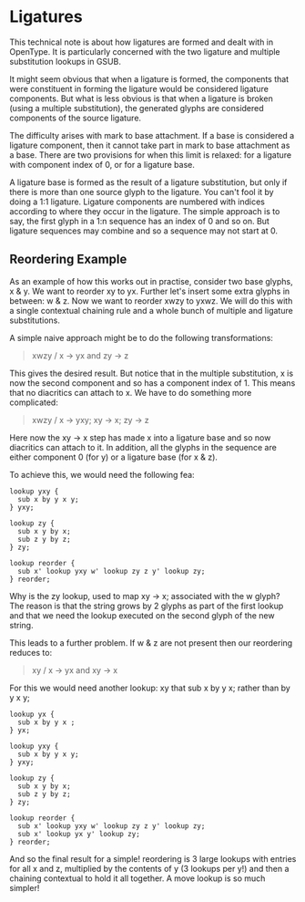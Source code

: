 # Ligatures

This technical note is about how ligatures are formed and dealt with in OpenType. It
is particularly concerned with the two ligature and multiple substitution lookups
in GSUB.

It might seem obvious that when a ligature is formed, the components that were
constituent in forming the ligature would be considered ligature components. But what
is less obvious is that when a ligature is broken (using a multiple substitution),
the generated glyphs are considered components of the source ligature.

The difficulty arises with mark to base attachment. If a base is considered a ligature
component, then it cannot take part in mark to base attachment as a base. There are
two provisions for when this limit is relaxed: for a ligature with component index of 0,
or for a ligature base.

A ligature base is formed as the result of a ligature substitution, but only if there
is more than one source glyph to the ligature. You can't fool it by doing a 1:1 ligature.
Ligature components are numbered with indices according to where they occur in the ligature.
The simple approach is to say, the first glyph in a 1:n sequence has an index of 0 and
so on. But ligature sequences may combine and so a sequence may not start at 0.

## Reordering Example

As an example of how this works out in practise, consider two base glyphs, x & y. We
want to reorder xy to yx. Further let's insert some extra glyphs in between: w & z. Now
we want to reorder xwzy to yxwz. We will do this with a single contextual chaining rule
and a whole bunch of multiple and ligature substitutions.

A simple naive approach might be to do the following transformations:

> xwzy / x -> yx and zy -> z

This gives the desired result. But notice that in the multiple substitution, x is now the
second component and so has a component index of 1. This means that no diacritics can
attach to x. We have to do something more complicated:

> xwzy / x -> yxy; xy -> x; zy -> z

Here now the xy -> x step has made x into a ligature base and so now diacritics can attach to it. In addition, all the glyphs in the sequence are either component 0 (for y) or a ligature
base (for x & z).

To achieve this, we would need the following fea:

```
lookup yxy {
  sub x by y x y;
} yxy;

lookup zy {
  sub x y by x;
  sub z y by z;
} zy;

lookup reorder {
  sub x' lookup yxy w' lookup zy z y' lookup zy;
} reorder;
```

Why is the zy lookup, used to map xy -> x; associated with the w glyph? The reason is that
the string grows by 2 glyphs as part of the first lookup and that we need the lookup
executed on the second glyph of the new string.

This leads to a further problem. If w & z are not present then our reordering reduces to:

> xy / x -> yx and xy -> x

For this we would need another lookup: xy that sub x by y x; rather than by y x y;

```
lookup yx {
  sub x by y x ;
} yx;

lookup yxy {
  sub x by y x y;
} yxy;

lookup zy {
  sub x y by x;
  sub z y by z;
} zy;

lookup reorder {
  sub x' lookup yxy w' lookup zy z y' lookup zy;
  sub x' lookup yx y' lookup zy;
} reorder;
```

And so the final result for a simple! reordering is 3 large lookups with entries
for all x and z, multiplied by the contents of y (3 lookups per y!) and then a chaining contextual
to hold it all together. A move lookup is so much simpler!
